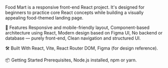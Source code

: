 Food Mart is a responsive front-end React project. It's designed for beginners to practice core React concepts while building a visually appealing food-themed landing page.

🚀 Features
Responsive and mobile-friendly layout,
Component-based architecture using React,
Modern design based on Figma UI,
No backend or database — purely front-end,
Clean navigation and structured UI.

🛠️ Built With
React,
Vite,
React Router DOM,
Figma (for design reference).

📦 Getting Started
Prerequisites,
Node.js installed,
npm or yarn.
